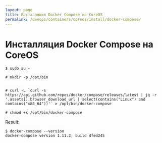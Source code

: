 ```yaml
---
layout: page
title: Инсталляция Docker Compose на CoreOS
permalink: /devops/containers/coreos/install/docker-compose/
---
```


# Инсталляция Docker Compose на CoreOS

    $ sudo su -

    # mkdir -p /opt/bin


    # curl -L `curl -s https://api.github.com/repos/docker/compose/releases/latest | jq -r '.assets[].browser_download_url | select(contains("Linux") and contains("x86_64"))'` > /opt/bin/docker-compose

    # chmod +x /opt/bin/docker-compose

Result:

    $ docker-compose --version
    docker-compose version 1.11.2, build dfed245
